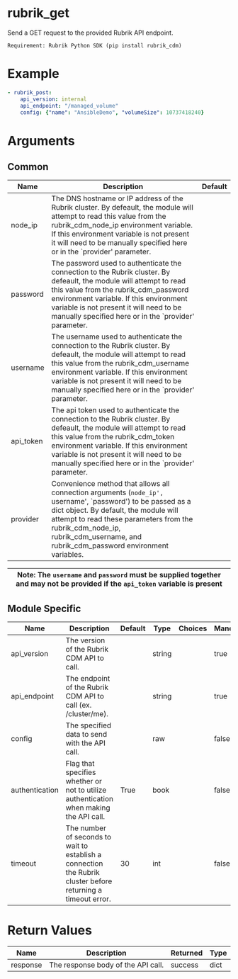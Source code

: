 # rubrik_get

Send a GET request to the provided Rubrik API endpoint.

`Requirement: Rubrik Python SDK (pip install rubrik_cdm)`

# Example

```yaml
- rubrik_post:
    api_version: internal
    api_endpoint: "/managed_volume"
    config: {"name": "AnsibleDemo", "volumeSize": 10737418240}
```

# Arguments

## Common

| Name      | Description                                                                                                                                                                                                                                                                                               | Default |
|-----------|-----------------------------------------------------------------------------------------------------------------------------------------------------------------------------------------------------------------------------------------------------------------------------------------------------------|---------|
| node_ip   | The DNS hostname or IP address of the Rubrik cluster. By defeault, the module will attempt to read this value from the rubrik_cdm_node_ip environment variable. If this environment variable is not present it will need to be manually specified here or in the `provider' parameter.                    |         |
| password  | The password used to authenticate the connection to the Rubrik cluster. By defeault, the module will attempt to read this value from the rubrik_cdm_password environment variable. If this environment variable is not present it will need to be manually specified here or in the `provider' parameter. |         |
| username  | The username used to authenticate the connection to the Rubrik cluster. By defeault, the module will attempt to read this value from the rubrik_cdm_username environment variable. If this environment variable is not present it will need to be manually specified here or in the `provider' parameter. |         |
| api_token | The api token used to authenticate the connection to the Rubrik cluster. By defeault, the module will attempt to read this value from the rubrik_cdm_token environment variable. If this environment variable is not present it will need to be manually specified here or in the `provider' parameter.   |         |
| provider  | Convenience method that allows all connection arguments (`node_ip', `username', `password') to be passed as a dict object. By default, the module will attempt to read these parameters from the rubrik_cdm_node_ip, rubrik_cdm_username, and rubrik_cdm_password environment variables.                  |         |

| Note: The `username` and `password` must be supplied together and may not be provided if the `api_token` variable is present|
| --- |

## Module Specific

| Name           | Description                                                                                                  | Default | Type   | Choices | Mandatory | Aliases |
|----------------|--------------------------------------------------------------------------------------------------------------|---------|--------|---------|-----------|---------|
| api_version    | The version of the Rubrik CDM API to call.                                                                   |         | string |         | true      |         |
| api_endpoint   | The endpoint of the Rubrik CDM API to call (ex. /cluster/me).                                                |         | string |         | true      |         |
| config         | The specified data to send with the API call.                                                                |         | raw    |         | false     |         |
| authentication | Flag that specifies whether or not to utilize authentication when making the API call.                       | True    | book   |         | false     |         |
| timeout        | The number of seconds to wait to establish a connection the Rubrik cluster before returning a timeout error. | 30      | int    |         | false     |         |

# Return Values

| Name     | Description                        | Returned | Type |
|----------|------------------------------------|----------|------|
| response | The response body of the API call. | success  | dict |
